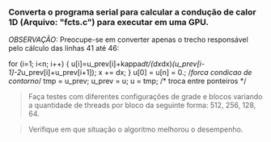 ### Converta o programa serial para calcular a condução de calor 1D (Arquivo: "fcts.c") para executar em uma GPU.

_OBSERVAÇÃO:_ Preocupe-se em converter apenas o trecho responsável pelo cálculo das linhas 41 até 46:

for (i=1; i<n; i++) {
  u[i]=u_prev[i]+kappa*dt/(dx*dx)*(u_prev[i-1]-2*u_prev[i]+u_prev[i+1]);
  x += dx;
}
u[0] = u[n] = 0.; /*forca condicao de contorno*/
tmp = u_prev; u_prev = u; u = tmp; /* troca entre ponteiros */

> Faça testes com diferentes configurações de grade e blocos variando a quantidade de threads por bloco da seguinte forma: 512, 256, 128, 64.

> Verifique em que situação o algoritmo melhorou o desempenho.
